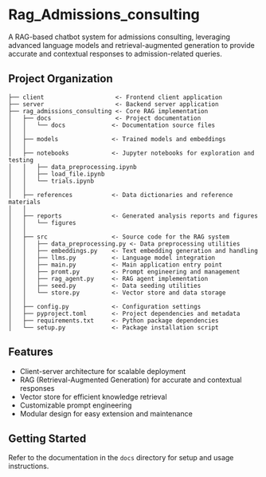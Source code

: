 # Rag_Admissions_consulting

A RAG-based chatbot system for admissions consulting, leveraging advanced language models and retrieval-augmented generation to provide accurate and contextual responses to admission-related queries.

## Project Organization

```
├── client                    <- Frontend client application
├── server                    <- Backend server application
├── rag_admissions_consulting <- Core RAG implementation
│   ├── docs                  <- Project documentation
│   │   └── docs             <- Documentation source files
│   │
│   ├── models               <- Trained models and embeddings
│   │
│   ├── notebooks            <- Jupyter notebooks for exploration and testing
│   │   ├── data_preprocessing.ipynb
│   │   ├── load_file.ipynb
│   │   └── trials.ipynb
│   │
│   ├── references           <- Data dictionaries and reference materials
│   │
│   ├── reports              <- Generated analysis reports and figures
│   │   └── figures
│   │
│   ├── src                  <- Source code for the RAG system
│   │   ├── data_preprocessing.py <- Data preprocessing utilities
│   │   ├── embeddings.py    <- Text embedding generation and handling
│   │   ├── llms.py          <- Language model integration
│   │   ├── main.py          <- Main application entry point
│   │   ├── promt.py         <- Prompt engineering and management
│   │   ├── rag_agent.py     <- RAG agent implementation
│   │   ├── seed.py          <- Data seeding utilities
│   │   └── store.py         <- Vector store and data storage
│   │
│   ├── config.py            <- Configuration settings
│   ├── pyproject.toml       <- Project dependencies and metadata
│   ├── requirements.txt     <- Python package dependencies
│   └── setup.py             <- Package installation script
```

## Features

- Client-server architecture for scalable deployment
- RAG (Retrieval-Augmented Generation) for accurate and contextual responses
- Vector store for efficient knowledge retrieval
- Customizable prompt engineering
- Modular design for easy extension and maintenance

## Getting Started

Refer to the documentation in the `docs` directory for setup and usage instructions.
